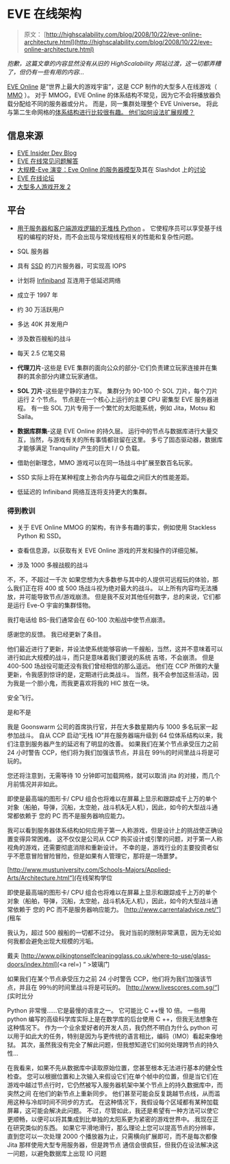 # EVE 在线架构

> 原文： [http://highscalability.com/blog/2008/10/22/eve-online-architecture.html](http://highscalability.com/blog/2008/10/22/eve-online-architecture.html)

*抱歉，这篇文章的内容显然没有从旧的 HighScalability 网站过渡，这一切都弄糟了，但仍有一些有用的内容...*

[EVE Online](http://www.eve-online.com/) 是“世界上最大的游戏宇宙”，这是 CCP 制作的大型多人在线游戏（ [MMO](http://en.wikipedia.org/wiki/MMO) ）。 对于 MMOG，EVE Online 的体系结构不常见，因为它不会将播放器负载分配给不同的服务器或分片。 而是，同一集群处理整个 EVE Universe。 将此与第二生命网格的[体系结构进行比较很有趣。 他们如何设法扩展规模？](http://highscalability.com/second-life-architecture-grid)

## 信息来源

*   [EVE Insider Dev Blog](http://myeve.eve-online.com/devblog.asp)
*   [EVE 在线常见问题解答](http://www.eve-online.com/faq/faq_07.asp)
*   [大规模-Eve 演变：Eve Online 的服务器模型](http://www.massively.com/2008/09/28/eve-evolved-eve-onlines-server-model/)及其在 Slashdot 上的[讨论](http://games.slashdot.org/games/08/10/02/2137251.shtml)
*   [EVE 在线论坛](http://myeve.eve-online.com/ingameboard.asp?a=topic&threadID=682229)
*   [大型多人游戏开发 2](http://www.amazon.com/gp/product/1584503904?ie=UTF8&tag=innoblog-20&linkCode=as2&camp=1789&creative=9325&creativeASIN=1584503904)

## 平台

*   [用于服务器和客户端游戏逻辑的无堆栈 Python](http://www.stackless.com/) 。 它使程序员可以享受基于线程的编程的好处，而不会出现与常规线程相关的性能和复杂性问题。
*   SQL 服务器
*   具有 [SSD](http://en.wikipedia.org/wiki/Solid-state_drive) 的刀片服务器，可实现高 IOPS
*   计划将 [Infiniband](http://en.wikipedia.org/wiki/Infiniband) 互连用于低延迟网络
*   成立于 1997 年
*   约 30 万活跃用户
*   多达 40K 并发用户
*   涉及数百艘船的战斗
*   每天 2.5 亿笔交易
*   **代理刀片**-这些是 EVE 集群的面向公众的部分-它们负责建立玩家连接并在集群的其余部分内建立玩家通信。
*   **SOL 刀片**-这些是宁静的主力军。 集群分为 90-100 个 SOL 刀片，每个刀片运行 2 个节点。 节点是在一个核心上运行的主要 CPU 密集型 EVE 服务器进程。 有一些 SOL 刀片专用于一个繁忙的太阳能系统，例如 Jita，Motsu 和 Saila。
*   **数据库群集**-这是 EVE Online 的持久层。 运行中的节点与数据库进行大量交互，当然，与游戏有关的所有事情都驻留在这里。 多亏了固态驱动器，数据库才能够满足 Tranquility 产生的巨大 I / O 负载。

*   借助创新理念，MMO 游戏可以在同一场战斗中扩展至数百名玩家。
*   SSD 实际上将在某种程度上弥合内存与磁盘之间巨大的性能差距。
*   低延迟的 Infiniband 网络互连将支持更大的集群。

### 得到教训

*   关于 EVE Online MMOG 的架构，有许多有趣的事实，例如使用 Stackless Python 和 SSD。
*   查看信息源，以获取有关 EVE Online 游戏的开发和操作的详细见解。

*   涉及 1000 多艘战舰的战斗

不，不，不超过一千次 如果您想为大多数参与其中的人提供可远程玩的体验，那么我们正在将 400 或 500 场战斗视为绝对最大的战斗。 以上所有内容均无法播放，并可能导致节点/游戏崩溃。 但是我不反对其他任何数字，总的来说，它们都是运行 Eve-O 宇宙的集群怪物。

我打电话给 BS-我们通常会在 60-100 次船战中使节点崩溃。

感谢您的反馈。 我已经更新了条目。

他们最近进行了更新，并设法使系统能够容纳一千艘船，当然，这并不意味着可以进行如此大规模的战斗，而只是意味着我们要说的系统 吉塔，不会崩溃。 但是 400-500 场战役可能还没有我们曾经相信的那么遥远。 他们在 CCP 所做的大量更新，令我感到惊讶的是，定期进行此类战斗。 当然，我不会参加这些活动，因为我是一个胆小鬼，而我更喜欢将我的 HIC 放在一块。

安全飞行。

是和不是

我是 Goonswarm 公司的首席执行官，并在大多数星期内与 1000 多名玩家一起参加战斗。 自从 CCP 启动“无栈 IO”并在服务器端升级到 64 位体系结构以来，我们注意到服务器产生的延迟有了明显的改善。 如果我们在某个节点承受压力之前 24 小时警告 CCP，他们将为我们加强该节点，并且在 99％的时间里战斗将是可玩的。

您还将注意到，无需等待 10 分钟即可加载网格，就可以取消 jita 的对接，而几个月前情况并非如此。

即使是最高端的图形卡/ CPU 组合也将难以在屏幕上显示和跟踪成千上万的单个对象（船舶，导弹，沉船，太空舱，战斗机&无人机），因此，如今的大型战斗通常都依赖于 您的 PC 而不是服务器响应能力。

我可以看到服务器体系结构如何应用于第一人称游戏，但是设计上的挑战使正确设置变得异常困难。 这不仅仅是公司从 CCP 购买设计或引擎的问题，对于第一人称视角的游戏，还需要彻底消除和重新设计。 不幸的是，游戏行业的主要投资者似乎不愿意冒险冒险冒险，但是如果有人管理它，那将是一场噩梦。

[http://www.mustuniversity.com/Schools-Majors/Applied-Arts/Architecture.html“](<a rel=) >在线架构学位

即使是最高端的图形卡/ CPU 组合也将难以在屏幕上显示和跟踪成千上万的单个对象（船舶，导弹，沉船，太空舱，战斗机&无人机），因此，如今的大型战斗通常依赖于 您的 PC 而不是服务器响应能力。 [http://www.carrentaladvice.net/“](<a rel=) >租车

我认为，超过 500 艘船的一切都不过分。 我对当前的限制非常满意，因为无论如何我都会避免出现大规模的污垢。

戴夫 [http://www.pilkingtonselfcleaningglass.co.uk/where-to-use/glass-doors/index.html](<a rel=) “ >玻璃门

如果我们在某个节点承受压力之前 24 小时警告 CCP，他们将为我们加强该节点，并且在 99％的时间里战斗将是可玩的。 [http://www.livescores.com.sg/“](<a rel=) >实时比分

Python 非常慢……它是最慢的语言之一。 它可能比 C ++慢 10 倍。 一些用 python 编写的高级科学库实际上是在数学库的后台使用 C ++，但我无法想象在这种情况下。 作为一个业余爱好者的开发人员，我仍然不明白为什么 python 可以用于如此大的任务，特别是因为与更传统的语言相比，编码（IMO）看起来像地狱。
其次，虽然我没有完全了解此问题，但我想知道它们如何处理跨节点的持久性...

在我看来，如果不先从数据库中读取原始位置，您甚至根本无法进行基本的健全性检查。 您可以根据位置和上次输入来假设它们在单个帧中的位置，但是当它们在游戏中越过节点行时，它仍然被写入服务器机架中某个节点上的持久数据库中，而突然之间 在他们的新节点上重新同步。 他们甚至可能会反复跳越节点线，从而滥用这种与冷却时间不同步的方式。 在这种情况下，我假设每个区域都有某种加载屏幕，这可能会解决此问题。 不过，尽管如此，我还是希望有一种方法可以使它更顺畅，以便可以将其集成到比单独的太阳系更为紧密的游戏世界中。.我现在正在研究类似的东西。 如果它平滑地滑行，那么理论上您可以提高节点的分辨率，直到您可以一次处理 2000 个播放器为止，只需横向扩展即可，而不是每次都像 Jita 那样使用大型专用服务器，但是跨节点 通信会很疯狂，但我仍在设法解决这一问题，以避免数据库上出现 IO 问题
